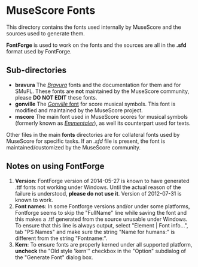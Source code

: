 # MuseScore Fonts

This directory contains the fonts used internally by MuseScore and the sources used to generate them.

**FontForge** is used to work on the fonts and the sources are all in the **.sfd** format used by FontForge.

## Sub-directories

* **bravura** The [_Bravura_](http://www.smufl.org/fonts/) fonts and the documentation for them and for SMuFL. These fonts are **not** maintained by the MuseScore community, please **DO NOT EDIT** these fonts. 
* **gonville** The [_Gonville_ font](http://www.chiark.greenend.org.uk/~sgtatham/gonville/) for score musical symbols. This font is modified and maintained by the MuseScore project.
* **mscore** The main font used in MuseScore scores for musical symbols (formerly known as [_Emmentaler_](http://lilypond.org/doc/v2.18/Documentation/notation/the-feta-font)), as well its counterpart used for texts.

Other files in the main **fonts** directories are for collateral fonts used by MuseScore for specific tasks. If an *.sfd* file is present, the font is maintained/customized by the MuseScore community.

## Notes on using FontForge

1. **Version**: FontForge version of 2014-05-27 is known to have generated .ttf fonts not working under Windows. Until the actual reason of the failure is understood, **please do not use it**. Version of 2012-07-31 is known to work.
2. **Font names**: In some Fontforge versions and/or under some platforms, Fontforge seems to skip the "FullName" line while saving the font and this makes a .ttf generated from the source unusable under Windows. To ensure that this line is always output, select "Element | Font info...", tab "PS Names" and make sure the string "Name for humans:" is different from the string "Fontname:".
3. **Kern**: To ensure fonts are properly kerned under all supported platform, **uncheck** the "Old style 'kern'" checkbox in the "Option" subdialog of the "Generate Font" dialog box.
